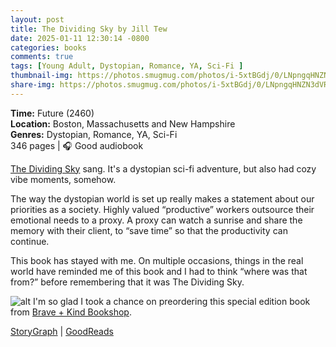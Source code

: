 ```yaml
---
layout: post
title: The Dividing Sky by Jill Tew
date: 2025-01-11 12:30:14 -0800
categories: books
comments: true
tags: [Young Adult, Dystopian, Romance, YA, Sci-Fi ]
thumbnail-img: https://photos.smugmug.com/photos/i-5xtBGdj/0/LNpngqHNZN3dVRsS6KgRNT7hScZLJC9NgZd8R2HSH/X3/i-5xtBGdj-X3.jpg
share-img: https://photos.smugmug.com/photos/i-5xtBGdj/0/LNpngqHNZN3dVRsS6KgRNT7hScZLJC9NgZd8R2HSH/X3/i-5xtBGdj-X3.jpg
---
```

**Time:** Future (2460)<br>
**Location:** Boston, Massachusetts and New Hampshire<br>
**Genres:** Dystopian, Romance, YA, Sci-Fi<br>
346 pages | 🎧 Good audiobook<br>

[The Dividing Sky](https://www.jilltew.com/the-dividing-sky) sang. It's a dystopian sci-fi adventure, but also had cozy vibe moments, somehow.

The way the dystopian world is set up really makes a statement about our priorities as a society. Highly valued “productive” workers outsource their emotional needs to a proxy. A proxy can watch a sunrise and share the memory with their client, to “save time” so that the productivity can continue. 

This book has stayed with me. On multiple occasions, things in the real world have reminded me of this book and I had to think “where was that from?” before remembering that it was The Dividing Sky.

![alt](https://photos.smugmug.com/photos/i-5xtBGdj/0/LNpngqHNZN3dVRsS6KgRNT7hScZLJC9NgZd8R2HSH/X3/i-5xtBGdj-X3.jpg)
I'm so glad I took a chance on preordering this special edition book from [Brave + Kind Bookshop](https://www.braveandkindbooks.com). 

[StoryGraph](https://app.thestorygraph.com/books/f51d6414-85ee-4547-877c-0dce53e287e4) | [GoodReads](https://www.goodreads.com/book/show/205366591-the-dividing-sky)